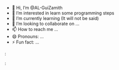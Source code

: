 - 👋 Hi, I’m @AL-GuiZamith
- 👀 I’m interested in learn some programming steps
- 🌱 I’m currently learning (It will not be said)
- 💞️ I’m looking to collaborate on ...
- 📫 How to reach me ...
- 😄 Pronouns: ...
- ⚡ Fun fact: ...

<!---
AL-GuiZamith/AL-GuiZamith is a ✨ special ✨ repository because its `README.md` (this file) appears on your GitHub profile.
You can click the Preview link to take a look at your changes.
--->
:[](https://tenor.com/pt-BR/view/yumereborn-eevee-clapping-gif-15487180325304272828)

:[](https://tenor.com/pt-BR/view/big-steve-sigma-steve-minecraft-chad-steve-gif-9873965683892181962)

